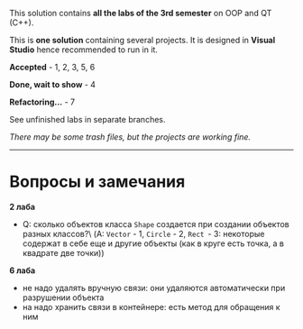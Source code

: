 ﻿This solution contains **all the labs of the 3rd semester** on OOP and QT (C++).

This is **one solution** containing several projects.
It is designed in **Visual Studio** hence recommended to run in it.

**Accepted** - 1, 2, 3, 5, 6

**Done, wait to show** - 4

**Refactoring...** - 7

See unfinished labs in separate branches.

*There may be some trash files, but the projects are working fine.*

___
# Вопросы и замечания
**2 лаба**
- Q: сколько объектов класса ```Shape``` создается при создании объектов разных классов?\\
(A: ```Vector``` - 1, ```Circle``` - 2, ```Rect```  - 3: некоторые содержат в себе еще и другие объекты
(как в круге есть точка, а в квадрате две точки))

**6 лаба**
- не надо удалять вручную связи: они удаляются автоматически при разрушении объекта
- на надо хранить связи в контейнере: есть метод для обращения к ним